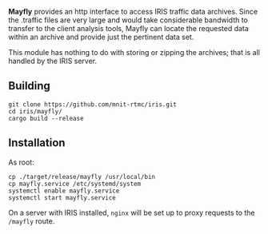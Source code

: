 **Mayfly** provides an http interface to access IRIS traffic data archives.
Since the .traffic files are very large and would take considerable bandwidth
to transfer to the client analysis tools, Mayfly can locate the requested data
within an archive and provide just the pertinent data set.

This module has nothing to do with storing or zipping the archives; that is all
handled by the IRIS server.

## Building

```
git clone https://github.com/mnit-rtmc/iris.git
cd iris/mayfly/
cargo build --release
```

## Installation

As root:
```
cp ./target/release/mayfly /usr/local/bin
cp mayfly.service /etc/systemd/system
systemctl enable mayfly.service
systemctl start mayfly.service
```

On a server with IRIS installed, `nginx` will be set up to proxy requests to
the `/mayfly` route.
